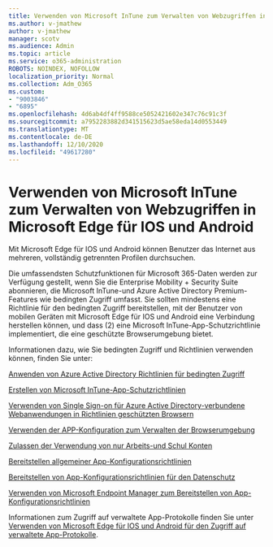 ```yaml
---
title: Verwenden von Microsoft InTune zum Verwalten von Webzugriffen in Microsoft Edge für IOS und Android
ms.author: v-jmathew
author: v-jmathew
manager: scotv
ms.audience: Admin
ms.topic: article
ms.service: o365-administration
ROBOTS: NOINDEX, NOFOLLOW
localization_priority: Normal
ms.collection: Adm_O365
ms.custom:
- "9003846"
- "6895"
ms.openlocfilehash: 4d6ab4df4ff9588ce5052421602e347c76c91c3f
ms.sourcegitcommit: a7952283882d341515623d5ae58eda14d0553449
ms.translationtype: MT
ms.contentlocale: de-DE
ms.lasthandoff: 12/10/2020
ms.locfileid: "49617280"
---
```

# <a name="use-microsoft-intune-to-manage-web-access-in-microsoft-edge-for-ios-and-android"></a>Verwenden von Microsoft InTune zum Verwalten von Webzugriffen in Microsoft Edge für IOS und Android

Mit Microsoft Edge für IOS und Android können Benutzer das Internet aus mehreren, vollständig getrennten Profilen durchsuchen.

Die umfassendsten Schutzfunktionen für Microsoft 365-Daten werden zur Verfügung gestellt, wenn Sie die Enterprise Mobility + Security Suite abonnieren, die Microsoft InTune-und Azure Active Directory Premium-Features wie bedingten Zugriff umfasst. Sie sollten mindestens eine Richtlinie für den bedingten Zugriff bereitstellen, mit der Benutzer von mobilen Geräten mit Microsoft Edge für IOS und Android eine Verbindung herstellen können, und dass (2) eine Microsoft InTune-App-Schutzrichtlinie implementiert, die eine geschützte Browserumgebung bietet.

Informationen dazu, wie Sie bedingten Zugriff und Richtlinien verwenden können, finden Sie unter:

[Anwenden von Azure Active Directory Richtlinien für bedingten Zugriff](https://go.microsoft.com/fwlink/?linkid=2132481)

[Erstellen von Microsoft InTune-App-Schutzrichtlinien](https://go.microsoft.com/fwlink/?linkid=2132651)

[Verwenden von Single Sign-on für Azure Active Directory-verbundene Webanwendungen in Richtlinien geschützten Browsern](https://go.microsoft.com/fwlink/?linkid=2132482)

[Verwenden der APP-Konfiguration zum Verwalten der Browserumgebung](https://go.microsoft.com/fwlink/?linkid=2132483)

[Zulassen der Verwendung von nur Arbeits-und Schul Konten](https://go.microsoft.com/fwlink/?linkid=2132652)

[Bereitstellen allgemeiner App-Konfigurationsrichtlinien](https://go.microsoft.com/fwlink/?linkid=2132653)

[Bereitstellen von App-Konfigurationsrichtlinien für den Datenschutz](https://go.microsoft.com/fwlink/?linkid=2132654)

[Verwenden von Microsoft Endpoint Manager zum Bereitstellen von App-Konfigurationsrichtlinien](https://go.microsoft.com/fwlink/?linkid=2132707)

Informationen zum Zugriff auf verwaltete App-Protokolle finden Sie unter [Verwenden von Microsoft Edge für IOS und Android für den Zugriff auf verwaltete App-Protokolle](https://go.microsoft.com/fwlink/?linkid=2132578).
